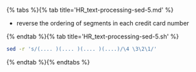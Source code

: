 {% tabs %}{% tab title='HR_text-processing-sed-5.md' %}

* reverse the ordering of segments in each credit card number

{% endtab %}{% tab title='HR_text-processing-sed-5.sh' %}

```sh
sed -r 's/(.... )(.... )(.... )(....)/\4 \3\2\1/'
```

{% endtab %}{% endtabs %}
